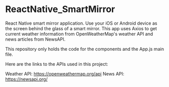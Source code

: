 # ReactNative_SmartMirror
React Native smart mirror application. Use your iOS or Android device as the screen behind the glass of a smart mirror. This app uses Axios to get current weather information from OpenWeatherMap's weather API and news articles from NewsAPI.

This repository only holds the code for the components and the App.js main file.

Here are the links to the APIs used in this project:

Weather API: https://openweathermap.org/api News API: https://newsapi.org/
